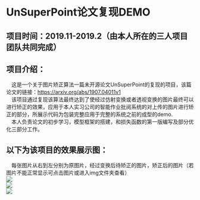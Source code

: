 # UnSuperPoint论文复现DEMO
## 项目时间：2019.11-2019.2（由本人所在的三人项目团队共同完成）
## 项目介绍：
&ensp;&ensp;这是一个关于图片矫正算法一篇未开源论文UnSuperPoint的复现的项目，该篇论文的链接：<https://arxiv.org/abs/1907.04011v1>  
&ensp;&ensp;该项目通过复现该算法最终达到了使经过仿射变换或者透视变换的图片最终可以进行矫正的效果，应用于本人实习公司的智能作业批阅系统的对上传的图片进行矫正的部分，所展示代码为包装完整应用于完整的系统之前的成型的demo.    
&ensp;&ensp;本人负责论文的初步学习，模型框架的搭建，和损失函数的第一版编写及部分优化三部分工作。
## 以下为该项目的效果展示图：
&ensp;&ensp;每张图片从右到左分别为原图片，经过变换后待矫正的图片，矫正后的图片（若图片不能正常显示可点击图片或进入img文件夹查看）  
<img src="https://github.com/lydproject/UnSuperPoint_Project/tree/master/img/img1.jpg">  
<img src="https://github.com/lydproject/UnSuperPoint_Project/tree/master/img/img2.jpg">  
<img src="https://github.com/lydproject/UnSuperPoint_Project/blob/master/img/img3.jpg">  
